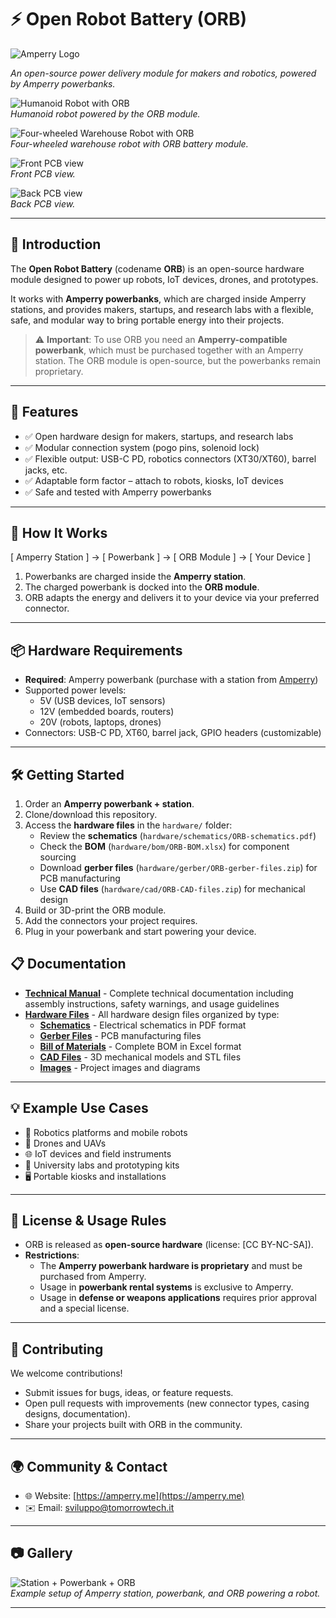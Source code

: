 # ⚡ Open Robot Battery (ORB)

![Amperry Logo](hardware/images/amperry_open_robot_battery.png) 

*An open-source power delivery module for makers and robotics, powered by Amperry powerbanks.*

![Humanoid Robot with ORB](hardware/images/ORB-humanoid.png)  
*Humanoid robot powered by the ORB module.*

![Four-wheeled Warehouse Robot with ORB](hardware/images/ORB-four-wheeled-warehouse-robot.png)  
*Four-wheeled warehouse robot with ORB battery module.*

![Front PCB view](hardware/images/Amperry_robot_front.jpg)  
*Front PCB view.*

![Back PCB view](hardware/images/Amperry_robot_back.jpg)  
*Back PCB view.*

---

## 📖 Introduction

The **Open Robot Battery** (codename **ORB**) is an open-source hardware module designed to power up robots, IoT devices, drones, and prototypes.  

It works with **Amperry powerbanks**, which are charged inside Amperry stations, and provides makers, startups, and research labs with a flexible, safe, and modular way to bring portable energy into their projects.  

> ⚠️ **Important**: To use ORB you need an **Amperry-compatible powerbank**, which must be purchased together with an Amperry station. The ORB module is open-source, but the powerbanks remain proprietary.

---

## 🚀 Features

- ✅ Open hardware design for makers, startups, and research labs  
- ✅ Modular connection system (pogo pins, solenoid lock)  
- ✅ Flexible output: USB-C PD, robotics connectors (XT30/XT60), barrel jacks, etc.  
- ✅ Adaptable form factor – attach to robots, kiosks, IoT devices  
- ✅ Safe and tested with Amperry powerbanks  

---

## 🔌 How It Works
[ Amperry Station ] → [ Powerbank ] → [ ORB Module ] → [ Your Device ]

1. Powerbanks are charged inside the **Amperry station**.  
2. The charged powerbank is docked into the **ORB module**.  
3. ORB adapts the energy and delivers it to your device via your preferred connector.  

---

## 📦 Hardware Requirements

- **Required**: Amperry powerbank (purchase with a station from [Amperry](https://amperry.me))  
- Supported power levels:  
  - 5V (USB devices, IoT sensors)  
  - 12V (embedded boards, routers)  
  - 20V (robots, laptops, drones)  
- Connectors: USB-C PD, XT60, barrel jack, GPIO headers (customizable)  

---

## 🛠 Getting Started

1. Order an **Amperry powerbank + station**.  
2. Clone/download this repository.  
3. Access the **hardware files** in the `hardware/` folder:
   - Review the **schematics** (`hardware/schematics/ORB-schematics.pdf`)
   - Check the **BOM** (`hardware/bom/ORB-BOM.xlsx`) for component sourcing
   - Download **gerber files** (`hardware/gerber/ORB-gerber-files.zip`) for PCB manufacturing
   - Use **CAD files** (`hardware/cad/ORB-CAD-files.zip`) for mechanical design
4. Build or 3D-print the ORB module.  
5. Add the connectors your project requires.  
6. Plug in your powerbank and start powering your device.

## 📋 Documentation

- **[Technical Manual](MANUAL.md)** - Complete technical documentation including assembly instructions, safety warnings, and usage guidelines
- **[Hardware Files](hardware/)** - All hardware design files organized by type:
  - **[Schematics](hardware/schematics/)** - Electrical schematics in PDF format
  - **[Gerber Files](hardware/gerber/)** - PCB manufacturing files
  - **[Bill of Materials](hardware/bom/)** - Complete BOM in Excel format
  - **[CAD Files](hardware/cad/)** - 3D mechanical models and STL files
  - **[Images](hardware/images/)** - Project images and diagrams  

---

## 💡 Example Use Cases

- 🤖 Robotics platforms and mobile robots  
- 🚁 Drones and UAVs  
- 🌐 IoT devices and field instruments  
- 🏫 University labs and prototyping kits  
- 🖥 Portable kiosks and installations  

---

## 📜 License & Usage Rules

- ORB is released as **open-source hardware** (license: [CC BY-NC-SA]).  
- **Restrictions**:  
  - The **Amperry powerbank hardware is proprietary** and must be purchased from Amperry.  
  - Usage in **powerbank rental systems** is exclusive to Amperry.  
  - Usage in **defense or weapons applications** requires prior approval and a special license.  

---

## 🤝 Contributing

We welcome contributions!  
- Submit issues for bugs, ideas, or feature requests.  
- Open pull requests with improvements (new connector types, casing designs, documentation).  
- Share your projects built with ORB in the community.  

---

## 🌍 Community & Contact

- 🌐 Website: [https://amperry.me](https://amperry.me)  
- ✉️ Email: sviluppo@tomorrowtech.it  

---

## 📷 Gallery

![Station + Powerbank + ORB](hardware/images/demo.jpg)  
*Example setup of Amperry station, powerbank, and ORB powering a robot.*  

---
